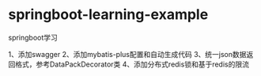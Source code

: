 # springboot-learning-example
springboot学习

1、添加swagger
2、添加mybatis-plus配置和自动生成代码
3、统一json数据返回格式，参考DataPackDecorator类
4、添加分布式redis锁和基于redis的限流